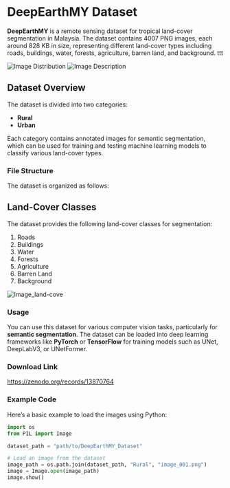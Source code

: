 # DeepEarthMY Dataset

**DeepEarthMY** is a remote sensing dataset for tropical land-cover segmentation in Malaysia. The dataset contains 4007 PNG images, each around 828 KB in size, representing different land-cover types including roads, buildings, water, forests, agriculture, barren land, and background. ttt

![Image Distribution](https://lh3.googleusercontent.com/d/1gU1RqJRdi6K4U2uqGwbjjOo8cYzq2yxb=w1000-h1000)
![Image Description](https://lh3.googleusercontent.com/d/1kSM7zfd5BAgEr_kr94dTN5BEWN0mh-rV=w1000-h1000)

## Dataset Overview

The dataset is divided into two categories:
- **Rural**
- **Urban**

Each category contains annotated images for semantic segmentation, which can be used for training and testing machine learning models to classify various land-cover types.

### File Structure

The dataset is organized as follows:

## Land-Cover Classes

The dataset provides the following land-cover classes for segmentation:
1. Roads
2. Buildings
3. Water
4. Forests
5. Agriculture
6. Barren Land
7. Background
   
![Image_land-cove](https://lh3.googleusercontent.com/d/14pNjZv0iNxqpREgK4NluwjA1rg25qTme=w1000-h1000)

### Usage

You can use this dataset for various computer vision tasks, particularly for **semantic segmentation**. The dataset can be loaded into deep learning frameworks like **PyTorch** or **TensorFlow** for training models such as UNet, DeepLabV3, or UNetFormer.

### Download Link
https://zenodo.org/records/13870764

### Example Code

Here’s a basic example to load the images using Python:

```python
import os
from PIL import Image

dataset_path = "path/to/DeepEarthMY_Dataset"

# Load an image from the dataset
image_path = os.path.join(dataset_path, "Rural", "image_001.png")
image = Image.open(image_path)
image.show()
